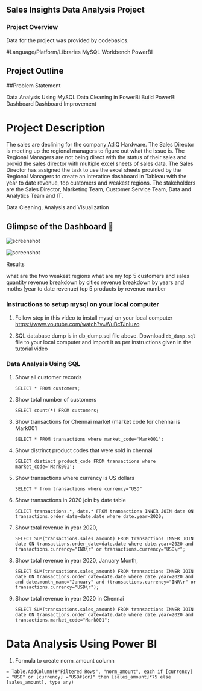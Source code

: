 ## Sales Insights Data Analysis Project

### Project Overview

Data for the project was provided by codebasics.

#Language/Platform/Libraries
MySQL Workbench
PowerBI 

## Project Outline

##Problem Statement

Data Analysis Using MySQL
Data Cleaning in PowerBi
Build PowerBi Dashboard
Dashboard Improvement 

# Project Description

The sales are declining for the company AtliQ Hardware. The Sales Director is meeting up the regional managers to figure out what the issue is. The Regional Managers are not being direct with the status of their sales and provid the sales director with multiple excel sheets of sales data. The Sales Director has assigned the task to use the excel sheets provided by the Regional Managers to create an interatice dashboard in Tableau with the year to date revenue, top customers and weakest regions. The stakeholders are the Sales Director, Marketing Team, Customer Service Team, Data and Analytics Team and IT.

Data Cleaning, Analysis and Visualization

## Glimpse of the Dashboard 🎥
![screenshot]([https://user-images.githubusercontent.com/69301816/191995726-4b33521e-ccf9-4cdb-86d1-3c5e805bd370.gif](https://github.com/shubh-vedi/Sales_insights_Project_/blob/main/Capture.JPG))


![screenshot]([[https://user-images.githubusercontent.com/69301816/191995726-4b33521e-ccf9-4cdb-86d1-3c5e805bd370.gif](https://github.com/shubh-vedi/Sales_insights_Project_/blob/main/Capture.JPG](https://github.com/shubh-vedi/Sales_insights_Project_/blob/main/Capture2.JPG)))

Results

what are the two weakest regions what are my top 5 customers and sales quantity revenue breakdown by cities revenue breakdown by years and moths (year to date revenue) top 5 products by revenue number

### Instructions to setup mysql on your local computer

1. Follow step in this video to install mysql on your local computer
https://www.youtube.com/watch?v=WuBcTJnIuzo

1. SQL database dump is in db_dump.sql file above. Download `db_dump.sql` file to your local computer and import it as per instructions given in the tutorial video

### Data Analysis Using SQL

1. Show all customer records

    `SELECT * FROM customers;`

1. Show total number of customers

    `SELECT count(*) FROM customers;`

1. Show transactions for Chennai market (market code for chennai is Mark001

    `SELECT * FROM transactions where market_code='Mark001';`

1. Show distrinct product codes that were sold in chennai

    `SELECT distinct product_code FROM transactions where market_code='Mark001';`

1. Show transactions where currency is US dollars

    `SELECT * from transactions where currency="USD"`

1. Show transactions in 2020 join by date table

    `SELECT transactions.*, date.* FROM transactions INNER JOIN date ON transactions.order_date=date.date where date.year=2020;`

1. Show total revenue in year 2020,

    `SELECT SUM(transactions.sales_amount) FROM transactions INNER JOIN date ON transactions.order_date=date.date where date.year=2020 and transactions.currency="INR\r" or transactions.currency="USD\r";`
	
1. Show total revenue in year 2020, January Month,

    `SELECT SUM(transactions.sales_amount) FROM transactions INNER JOIN date ON transactions.order_date=date.date where date.year=2020 and and date.month_name="January" and (transactions.currency="INR\r" or transactions.currency="USD\r");`

1. Show total revenue in year 2020 in Chennai

    `SELECT SUM(transactions.sales_amount) FROM transactions INNER JOIN date ON transactions.order_date=date.date where date.year=2020
and transactions.market_code="Mark001";`


Data Analysis Using Power BI
============================

1. Formula to create norm_amount column

`= Table.AddColumn(#"Filtered Rows", "norm_amount", each if [currency] = "USD" or [currency] ="USD#(cr)" then [sales_amount]*75 else [sales_amount], type any)`



